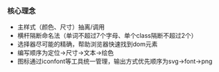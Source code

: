 ### 核心理念

- 主样式（颜色、尺寸）抽离/调用
- 横杆隔断命名法（单词不超过7个字母、单个class隔断不超过2个）
- 选择器尽可能的精确，帮助浏览器快速找到dom元素
- 编写顺序为定位->尺寸->文本->绘色
- 图标通过iconfont等工具统一管理，输出方式优先顺序为svg->font->png
